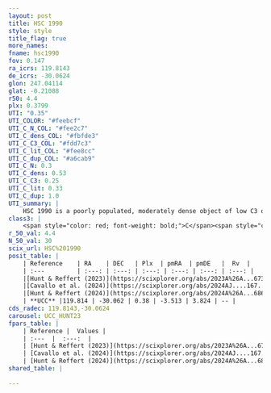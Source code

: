 ```yaml
---
layout: post
title: HSC 1990
style: style
title_flag: true
more_names: 
fname: hsc1990
fov: 0.147
ra_icrs: 119.8143
de_icrs: -30.0624
glon: 247.04114
glat: -0.21088
r50: 4.4
plx: 0.3799
UTI: "0.35"
UTI_COLOR: "#feebcf"
UTI_C_N_COL: "#fee2c7"
UTI_C_dens_COL: "#fbfde3"
UTI_C_C3_COL: "#fdd7c3"
UTI_C_lit_COL: "#fee8cc"
UTI_C_dup_COL: "#a6cab9"
UTI_C_N: 0.3
UTI_C_dens: 0.53
UTI_C_C3: 0.25
UTI_C_lit: 0.33
UTI_C_dup: 1.0
UTI_summary: |
    HSC 1990 is a poorly populated, moderately dense object of low C3 quality. It was recently reported in the literature.
class3: |
    <span style="color: red; font-weight: bold;">C</span><span style="color: red; font-weight: bold;">C</span>
r_50_val: 4.4
N_50_val: 30
scix_url: HSC%201990
posit_table: |
    | Reference    | RA    | DEC   | Plx  | pmRA  | pmDE   |  Rv  |
    | :---         | :---: | :---: | :---: | :---: | :---: | :---: |
    |[Hunt & Reffert (2023)](https://scixplorer.org/abs/2023A%26A...673A.114H) | 119.821 | -30.064 | 0.384 | -3.532 | 3.842 | -- |
    |[Cavallo et al. (2024)](https://scixplorer.org/abs/2024AJ....167...12C) | 119.81 | -30.064 | 0.383 | -- | -- | -- |
    |[Hunt & Reffert (2024)](https://scixplorer.org/abs/2024A%26A...686A..42H) | 119.821 | -30.064 | 0.384 | -3.532 | 3.842 | -- |
    | **UCC** |119.814 | -30.062 | 0.38 | -3.513 | 3.824 | -- | 
cds_radec: 119.8143,-30.0624
carousel: UCC_HUNT23
fpars_table: |
    | Reference |  Values |
    | :---  |  :---:  |
    | [Hunt & Reffert (2023)](https://scixplorer.org/abs/2023A%26A...673A.114H) | `AV50=0.855, diffAV50=0.411, MOD50=11.837, logAge50=8.126` |
    | [Cavallo et al. (2024)](https://scixplorer.org/abs/2024AJ....167...12C) | `AV50=0.84, dMod50=12.27, logAge50=8.36, [Fe/H]50=0.68` |
    | [Hunt & Reffert (2024)](https://scixplorer.org/abs/2024A%26A...686A..42H) | `MassJ=114.814` |
shared_table: |
    
---
```

